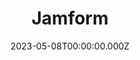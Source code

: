 ---
title: "Jamform"
website: "https://jamform.com/"
description: "Jamform is a form backend service designed for JAMstack applications No server or database needed Setup your form in minutes!"
date: 2023-05-08T00:00:00.000Z
draft: false
category: ["Form"]
---